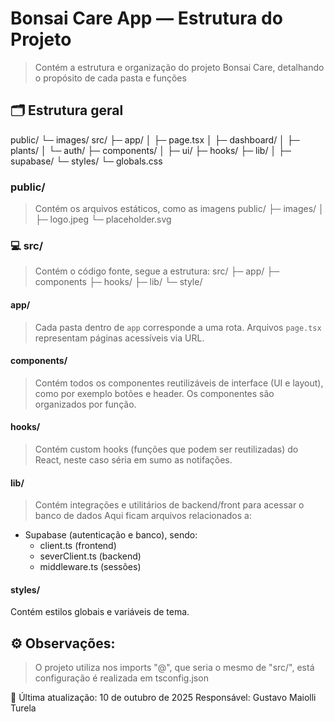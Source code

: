 # Bonsai Care App — Estrutura do Projeto

> Contém a estrutura e organização do projeto Bonsai Care, detalhando o propósito de cada pasta e funções

## 🗂️ Estrutura geral

public/
 └─ images/
src/
 ├─ app/
 │   ├─ page.tsx
 │   ├─ dashboard/
 │   ├─ plants/
 │   └─ auth/
 ├─ components/
 │   ├─ ui/
 ├─ hooks/
 ├─ lib/
 │   ├─ supabase/
 └─  styles/
     └─ globals.css

### public/
> Contém os arquivos estáticos, como as imagens
public/
├─ images/
│ ├─ logo.jpeg
└─ placeholder.svg

### 💻 src/
> Contém o código fonte, segue a estrutura:
src/
├─ app/
├─ components
├─ hooks/
├─ lib/
└─ style/

#### app/
> Cada pasta dentro de `app` corresponde a uma rota. Arquivos `page.tsx` representam páginas acessíveis via URL.

#### components/
> Contém todos os componentes reutilizáveis de interface (UI e layout), como por exemplo botões e header. Os componentes são organizados por função.

#### hooks/
> Contém custom hooks (funções que podem ser reutilizadas) do React, neste caso séria em sumo as notifações.

#### lib/
> Contém integrações e utilitários de backend/front para acessar o banco de dados
Aqui ficam arquivos relacionados a:
- Supabase (autenticação e banco), sendo:
    - client.ts (frontend)
    - severClient.ts (backend)
    - middleware.ts (sessões)

#### styles/
Contém estilos globais e variáveis de tema.

## ⚙️ Observações:
> O projeto utiliza nos imports "@", que seria o mesmo de "src/", está configuração é realizada em tsconfig.json

📘 Última atualização: 10 de outubro de 2025
Responsável: Gustavo Maiolli Turela